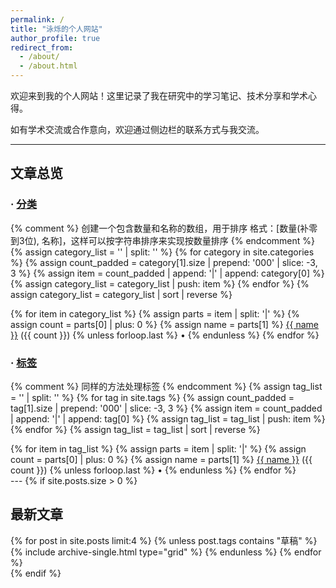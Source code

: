 ```yaml
---
permalink: /
title: "泳烁的个人网站"
author_profile: true
redirect_from: 
  - /about/
  - /about.html
---
```


欢迎来到我的个人网站！这里记录了我在研究中的学习笔记、技术分享和学术心得。

如有学术交流或合作意向，欢迎通过侧边栏的联系方式与我交流。

---

## 文章总览
### · [分类](/categories/)

{% comment %}
创建一个包含数量和名称的数组，用于排序
格式：[数量(补零到3位), 名称]，这样可以按字符串排序来实现按数量排序
{% endcomment %}
{% assign category_list = '' | split: '' %}
{% for category in site.categories %}
  {% assign count_padded = category[1].size | prepend: '000' | slice: -3, 3 %}
  {% assign item = count_padded | append: '|' | append: category[0] %}
  {% assign category_list = category_list | push: item %}
{% endfor %}
{% assign category_list = category_list | sort | reverse %}

<div class="category-stats">
  {% for item in category_list %}
    {% assign parts = item | split: '|' %}
    {% assign count = parts[0] | plus: 0 %}
    {% assign name = parts[1] %}
    <span class="category-item">
      <a href="/categories/#{{ name | slugify }}">{{ name }}</a>
      <span class="count">({{ count }})</span>
    </span>
    {% unless forloop.last %} • {% endunless %}
  {% endfor %}
</div>

### · [标签](/tags/)

{% comment %}
同样的方法处理标签
{% endcomment %}
{% assign tag_list = '' | split: '' %}
{% for tag in site.tags %}
  {% assign count_padded = tag[1].size | prepend: '000' | slice: -3, 3 %}
  {% assign item = count_padded | append: '|' | append: tag[0] %}
  {% assign tag_list = tag_list | push: item %}
{% endfor %}
{% assign tag_list = tag_list | sort | reverse %}

<div class="tag-stats">
  {% for item in tag_list %}
    {% assign parts = item | split: '|' %}
    {% assign count = parts[0] | plus: 0 %}
    {% assign name = parts[1] %}
    <span class="tag-item">
      <a href="/tags/#{{ name | slugify }}">{{ name }}</a>
      <span class="count">({{ count }})</span>
    </span>
    {% unless forloop.last %} • {% endunless %}
  {% endfor %}
</div>
---
{% if site.posts.size > 0 %}
<div class="page__latest-posts">
  <h2 class="page__latest-title">最新文章</h2>
  <div class="grid__wrapper">
    {% for post in site.posts limit:4 %}
      {% unless post.tags contains "草稿" %}
        {% include archive-single.html type="grid" %}
      {% endunless %}
    {% endfor %}
  </div>
</div>
{% endif %}